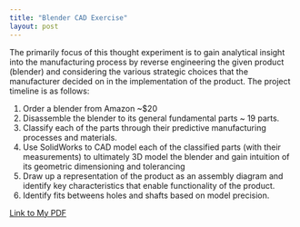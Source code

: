 ```yaml
---
title: "Blender CAD Exercise"
layout: post
---
```


The primarily focus of this thought experiment is to gain analytical insight into the manufacturing process by reverse engineering the given product (blender) and considering the various strategic choices that the manufacturer decided on in the implementation of the product. The project timeline is as follows: 
1) Order a blender from Amazon ~$20
2) Disassemble the blender to its general fundamental parts ~ 19 parts.
3) Classify each of the parts through their predictive manufacturing processes and materials.
4) Use SolidWorks to CAD model each of the classified parts (with their measurements) to ultimately 3D model the blender and gain intuition of its geometric dimensioning and tolerancing
5) Draw up a representation of the product as an assembly diagram and identify key characteristics that enable functionality of the product.
6) Identify fits betweens holes and shafts based on model precision. 

[Link to My PDF](https://drive.google.com/file/d/1Zcn1NsAWFh81koATo9i-G-vtdBWxvTPL/view?usp=sharing)



